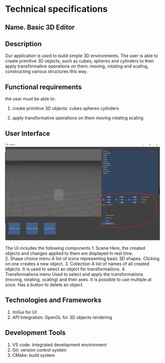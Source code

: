 # Technical specifications

## Name. Basic 3D Editor

## Description

Our application is used to build simple 3D environments. 
The user is able to create primitive 3D objects, such as cubes, spheres and cylinders to then apply transformative operations on them: moving, rotating and scaling, constructing various structures this way.

## Functional requirements

the user must be able to:

1) create primitive 3D objects:
cubes
spheres
cylinders

3) apply transformative operations on them
moving
rotating
scaling

## User Interface

![image](https://github.com/laovapya/Velikiy-Project/blob/main/form.jpg)

The UI includes the following components 
    1. Scene 
Here, the created objects and changes applied to them are displayed in real time.  
    2. Shape choice menu 
A list of icons representing basic 3D shapes. Clicking on one creates a new object. 
    3.  Collection
A list of names of all created objects. It is used to select an object for transformations. 
    4. Transformations menu
Used to select and apply the transformations (moving, rotating, scaling) and their axes. It is possible to use multiple at once. Has a button to delete an object. 

## Technologies and Frameworks
  1) ImGui for UI
  2) API Integration: OpenGL for 3D objects rendering

## Development Tools
  1) VS code: integrated development environment
  2) Git: version control system
  3) CMake: build system





